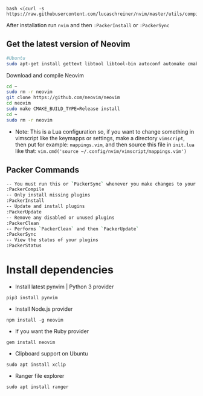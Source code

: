 ``` 
bash <(curl -s https://raw.githubusercontent.com/lucaschreiner/nvim/master/utils/compile/install.sh)
```

After installation run `nvim` and then `:PackerInstall` or `:PackerSync`


## Get the latest version of Neovim

``` bash
#Ubuntu
sudo apt-get install gettext libtool libtool-bin autoconf automake cmake g++ pkg-config unzip build-essential
```

Download and compile Neovim
``` bash
cd ~
sudo rm -r neovim
git clone https://github.com/neovim/neovim
cd neovim
sudo make CMAKE_BUILD_TYPE=Release install
cd ~
sudo rm -r neovim
```


- Note:
This is a Lua configuration so, if you want to change something in vimscript like the keymapps or settings, make a directory `vimscript`, then put for example: `mappings.vim`, and then source this file in `init.lua` like that: `vim.cmd('source ~/.config/nvim/vimscript/mappings.vim')`

## Packer Commands

``` bash
-- You must run this or `PackerSync` whenever you make changes to your plugin configuration
:PackerCompile
-- Only install missing plugins
:PackerInstall
-- Update and install plugins
:PackerUpdate
-- Remove any disabled or unused plugins
:PackerClean
-- Performs `PackerClean` and then `PackerUpdate`
:PackerSync
-- View the status of your plugins
:PackerStatus
```

# Install dependencies

- Install latest pynvim | Python 3 provider

```
pip3 install pynvim
```

- Install Node.js provider

```
npm install -g neovim
```

- If you want the Ruby provider

```
gem install neovim
```

- Clipboard support on Ubuntu

```
sudo apt install xclip
```

- Ranger file explorer

```
sudo apt install ranger
```

